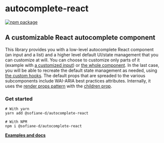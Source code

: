 # autocomplete-react

[![npm package][npm-badge]][npm]

## A customizable React autocomplete component

This library provides you with a low-level autocomplete React component (an input and a list) and a higher level default UI/state management that you can customize at will.
You can choose to customize only parts of it (example with [a customized input](https://autocomplete-react.firebaseapp.com/#section-custom-input)) or [the whole component](https://autocomplete-react.firebaseapp.com/#section-custom-children). In the last case, you will be able to recreate the default state management as needed, using [the custom hooks](https://autocomplete-react.firebaseapp.com/#section-hooks). The default props that are spreaded to the various subcomponents include WAI-ARIA best practices attributes.
Internally, it uses the [render props pattern](https://reactjs.org/docs/render-props.html) with the [children prop](https://reactjs.org/docs/composition-vs-inheritance.html#containment).

### Get started

```
# With yarn  
yarn add @sofiane-d/autocomplete-react
```
```
# With NPM
npm i @sofiane-d/autocomplete-react
```

 **[Examples and docs](https://autocomplete-react.firebaseapp.com)**

[npm-badge]: https://img.shields.io/npm/v/npm-package.png?style=flat-square
[npm]: https://www.npmjs.org/package/npm-package
